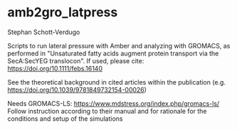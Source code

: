 # amb2gro_latpress

Stephan Schott-Verdugo

Scripts to run lateral pressure with Amber and analyzing with GROMACS, as performed in "Unsaturated fatty acids augment protein transport via the SecA:SecYEG translocon".
If used, please cite: https://doi.org/10.1111/febs.16140

See the theoretical background in cited articles within the publication (e.g. https://doi.org/10.1039/9781849732154-00026)

Needs GROMACS-LS: https://www.mdstress.org/index.php/gromacs-ls/
Follow instruction according to their manual and for rationale for the conditions and setup of the simulations
